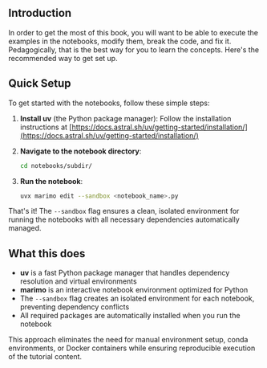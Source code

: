 ## Introduction

In order to get the most of this book,
you will want to be able to execute the examples in the notebooks,
modify them, break the code, and fix it.
Pedagogically, that is the best way for you to learn the concepts.
Here's the recommended way to get set up.

## Quick Setup

To get started with the notebooks, follow these simple steps:

1. **Install uv** (the Python package manager):
   Follow the installation instructions at [https://docs.astral.sh/uv/getting-started/installation/](https://docs.astral.sh/uv/getting-started/installation/)

2. **Navigate to the notebook directory**:
   ```bash
   cd notebooks/subdir/
   ```

3. **Run the notebook**:
   ```bash
   uvx marimo edit --sandbox <notebook_name>.py
   ```

That's it! The `--sandbox` flag ensures a clean, isolated environment for running the notebooks with all necessary dependencies automatically managed.

## What this does

- **uv** is a fast Python package manager that handles dependency resolution and virtual environments
- **marimo** is an interactive notebook environment optimized for Python
- The `--sandbox` flag creates an isolated environment for each notebook, preventing dependency conflicts
- All required packages are automatically installed when you run the notebook

This approach eliminates the need for manual environment setup, conda environments, or Docker containers while ensuring reproducible execution of the tutorial content.
